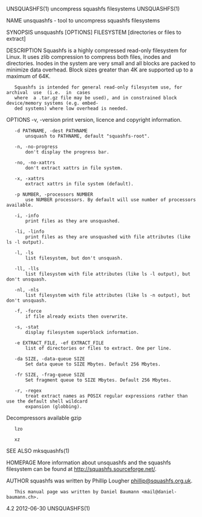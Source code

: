 UNSQUASHFS(1)                       uncompress squashfs filesystems                      UNSQUASHFS(1)

NAME
       unsquashfs - tool to uncompress squashfs filesystems

SYNOPSIS
       unsquashfs [OPTIONS] FILESYSTEM [directories or files to extract]

DESCRIPTION
       Squashfs  is  a  highly  compressed read-only filesystem for Linux. It uses zlib compression to
       compress both files, inodes and directories. Inodes in the system are very small and all blocks
       are packed to minimize data overhead. Block sizes greater than 4K are supported up to a maximum
       of 64K.

       Squashfs is intended for general read-only filesystem use, for  archival  use  (i.e.  in  cases
       where  a .tar.gz file may be used), and in constrained block device/memory systems (e.g. embed‐
       ded systems) where low overhead is needed.

OPTIONS
       -v, -version
           print version, licence and copyright information.

       -d PATHNAME, -dest PATHNAME
           unsquash to PATHNAME, default "squashfs-root".

       -n, -no-progress
           don't display the progress bar.

       -no, -no-xattrs
           don't extract xattrs in file system.

       -x, -xattrs
           extract xattrs in file system (default).

       -p NUMBER, -processors NUMBER
           use NUMBER processors. By default will use number of processors available.

       -i, -info
           print files as they are unsquashed.

       -li, -linfo
           print files as they are unsquashed with file attributes (like ls -l output).

       -l, -ls
           list filesystem, but don't unsquash.

       -ll, -lls
           list filesystem with file attributes (like ls -l output), but don't unsquash.

       -nl, -nls
           list filesystem with file attributes (like ls -n output), but don't unsquash.

       -f, -force
           if file already exists then overwrite.

       -s, -stat
           display filesystem superblock information.

       -e EXTRACT_FILE, -ef EXTRACT_FILE
           list of directories or files to extract. One per line.

       -da SIZE, -data-queue SIZE
           Set data queue to SIZE Mbytes. Default 256 Mbytes.

       -fr SIZE, -frag-queue SIZE
           Set fragment queue to SIZE Mbytes. Default 256 Mbytes.

       -r, -regex
           treat extract names as POSIX regular expressions rather than use the default shell wildcard
           expansion (globbing).

   Decompressors available
       gzip

       lzo

       xz

SEE ALSO
       mksquashfs(1)

HOMEPAGE
       More   information   about   unsquashfs   and   the   squashfs   filesystem  can  be  found  at
       <http://squashfs.sourceforge.net/>.

AUTHOR
       squashfs was written by Phillip Lougher <phillip@squashfs.org.uk>.

       This manual page was written by Daniel Baumann <mail@daniel-baumann.ch>.

4.2                                           2012-06-30                                 UNSQUASHFS(1)
